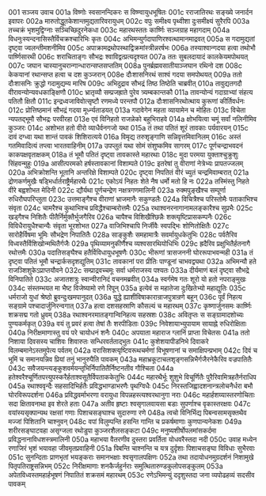 001  सञ्जय उवाच
001a विष्णोः स्वसानन्दिकरः स विष्ण्वायुधभूषितः
001c रराजातिरथः सङ्ख्ये जनार्दन इवापरः
002a मारुतोद्धूतकेशान्तमुद्यतारिवरायुधम्
002c वपुः समीक्ष्य पृथ्वीशा दुःसमीक्ष्यं सुरैरपि
003a तच्चक्रं भृशमुद्विग्नाः सञ्चिच्छिदुरनेकधा
003c महारथस्ततः कार्ष्णिः सञ्जग्राह महागदाम्
004a विधनुःस्यन्दनासिस्तैर्विचक्रश्चारिभिः कृतः
004c अभिमन्युर्गदापाणिरश्वत्थामानमाद्रवत्
005a स गदामुद्यतां दृष्ट्वा ज्वलन्तीमशनीमिव
005c अपाक्रामद्रथोपस्थाद्विक्रमांस्त्रीन्नरर्षभः
006a तस्याश्वान्गदया हत्वा तथोभौ पार्ष्णिसारथी
006c शराचिताङ्गः सौभद्रः श्वाविद्वत्प्रत्यदृश्यत
007a ततः सुबलदायादं कालकेयमपोथयत्
007c जघान चास्यानुचरान्गान्धारान्सप्तसप्ततिम्
008a पुनर्ब्रह्मवसातीयाञ्जघान रथिनो दश
008c केकयानां रथान्सप्त हत्वा च दश कुञ्जरान्
008e दौःशासनिरथं साश्वं गदया समपोथयत्
009a ततो दौःशासनिः क्रुद्धो गदामुद्यम्य मारिष
009c अभिदुद्राव सौभद्रं तिष्ठ तिष्ठेति चाब्रवीत्
010a तावुद्यतगदौ वीरावन्योन्यवधकाङ्क्षिणौ
010c भ्रातृव्यौ सम्प्रजह्राते पुरेव त्र्यम्बकान्तकौ
011a तावन्योन्यं गदाग्राभ्यां संहत्य पतितौ क्षितौ
011c इन्द्रध्वजाविवोत्सृष्टौ रणमध्ये परन्तपौ
012a दौःशासनिरथोत्थाय कुरूणां कीर्तिवर्धनः
012c प्रोत्तिष्ठमानं सौभद्रं गदया मूर्ध्न्यताडयत्
013a गदावेगेन महता व्यायामेन च मोहितः
013c विचेता न्यपतद्भूमौ सौभद्रः परवीरहा
013e एवं विनिहतो राजन्नेको बहुभिराहवे
014a क्षोभयित्वा चमूं सर्वां नलिनीमिव कुञ्जरः
014c अशोभत हतो वीरो व्याधैर्वनगजो यथा
015a तं तथा पतितं शूरं तावकाः पर्यवारयन्
015c दावं दग्ध्वा यथा शान्तं पावकं शिशिरात्यये
016a विमृद्य तरुशृङ्गाणि सन्निवृत्तमिवानिलम्
016c अस्तं गतमिवादित्यं तप्त्वा भारतवाहिनीम्
017a उपप्लुतं यथा सोमं संशुष्कमिव सागरम्
017c पूर्णचन्द्राभवदनं काकपक्षवृताक्षकम्
018a तं भूमौ पतितं दृष्ट्वा तावकास्ते महारथाः
018c मुदा परमया युक्ताश्चुक्रुशुः सिंहवन्मुहुः
019a आसीत्परमको हर्षस्तावकानां विशाम्पते
019c इतरेषां तु वीराणां नेत्रेभ्यः प्रापतज्जलम्
020a अभिक्रोशन्ति भूतानि अन्तरिक्षे विशाम्पते
020c दृष्ट्वा निपतितं वीरं च्युतं चन्द्रमिवाम्बरात्
021a द्रोणकर्णमुखैः षड्भिर्धार्तराष्ट्रैर्महारथैः
021c एकोऽयं निहतः शेते नैष धर्मो मतो हि नः
022a तस्मिंस्तु निहते वीरे बह्वशोभत मेदिनी
022c द्यौर्यथा पूर्णचन्द्रेण नक्षत्रगणमालिनी
023a रुक्मपुङ्खैश्च सम्पूर्णा रुधिरौघपरिप्लुता
023c उत्तमाङ्गैश्च वीराणां भ्राजमानैः सकुण्डलैः
024a विचित्रैश्च परिस्तोमैः पताकाभिश्च संवृता
024c चामरैश्च कुथाभिश्च प्रविद्धैश्चाम्बरोत्तमैः
025a रथाश्वनरनागानामलङ्कारैश्च सुप्रभैः
025c खड्गैश्च निशितैः पीतैर्निर्मुक्तैर्भुजगैरिव
026a चापैश्च विशिखैश्छिन्नैः शक्त्यृष्टिप्रासकम्पनैः
026c विविधैरायुधैश्चान्यैः संवृता भूरशोभत
027a वाजिभिश्चापि निर्जीवैः स्वपद्भिः शोणितोक्षितैः
027c सारोहैर्विषमा भूमिः सौभद्रेण निपातितैः
028a साङ्कुशैः समहामात्रैः सवर्मायुधकेतुभिः
028c पर्वतैरिव विध्वस्तैर्विशिखोन्मथितैर्गजैः
029a पृथिव्यामनुकीर्णैश्च व्यश्वसारथियोधिभिः
029c ह्रदैरिव प्रक्षुभितैर्हतनागै रथोत्तमैः
030a पदातिसङ्घैश्च हतैर्विविधायुधभूषणैः
030c भीरूणां त्रासजननी घोररूपाभवन्मही
031a तं दृष्ट्वा पतितं भूमौ चन्द्रार्कसदृशद्युतिम्
031c तावकानां परा प्रीतिः पाण्डूनां चाभवद्व्यथा
032a अभिमन्यौ हते राजञ्शिशुकेऽप्राप्तयौवने
032c सम्प्राद्रवच्चमूः सर्वा धर्मराजस्य पश्यतः
033a दीर्यमाणं बलं दृष्ट्वा सौभद्रे विनिपातिते
033c अजातशत्रुः स्वान्वीरानिदं वचनमब्रवीत्
034a स्वर्गमेष गतः शूरो यो हतो नपराङ्मुखः
034c संस्तम्भयत मा भैष्ट विजेष्यामो रणे रिपून्
035a इत्येवं स महातेजा दुःखितेभ्यो महाद्युतिः
035c धर्मराजो युधां श्रेष्ठो ब्रुवन्दुःखमपानुदत्
036a युद्धे ह्याशीविषाकारान्राजपुत्रान्रणे बहून्
036c पूर्वं निहत्य सङ्ग्रामे पश्चादार्जुनिरन्वगात्
037a हत्वा दशसहस्राणि कौसल्यं च महारथम्
037c कृष्णार्जुनसमः कार्ष्णिः शक्रसद्म गतो ध्रुवम्
038a रथाश्वनरमातङ्गान्विनिहत्य सहस्रशः
038c अवितृप्तः स सङ्ग्रामादशोच्यः पुण्यकर्मकृत्
039a वयं तु प्रवरं हत्वा तेषां तैः शरपीडिताः
039c निवेशायाभ्युपायाम सायाह्ने रुधिरोक्षिताः
040a निरीक्षमाणास्तु वयं परे चायोधनं शनैः
040c अपयाता महाराज ग्लानिं प्राप्ता विचेतसः
041a ततो निशाया दिवसस्य चाशिवः शिवारुतः सन्धिरवर्तताद्भुतः
041c कुशेशयापीडनिभे दिवाकरे विलम्बमानेऽस्तमुपेत्य पर्वतम्
042a वरासिशक्त्यृष्टिवरूथचर्मणां विभूषणानां च समाक्षिपन्प्रभाम्
042c दिवं च भूमिं च समानयन्निव प्रियां तनुं भानुरुपैति पावकम्
043a महाभ्रकूटाचलशृङ्गसन्निभैर्गजैरनेकैरिव वज्रपातितैः
043c सवैजयन्त्यङ्कुशवर्मयन्तृभिर्निपातितैर्निष्टनतीव गौश्चिता
044a हतेश्वरैश्चूर्णितपत्त्युपस्करैर्हताश्वसूतैर्विपताककेतुभिः
044c महारथैर्भूः शुशुभे विचूर्णितैः पुरैरिवामित्रहतैर्नराधिप
045a रथाश्ववृन्दैः सहसादिभिर्हतैः प्रविद्धभाण्डाभरणैः पृथग्विधैः
045c निरस्तजिह्वादशनान्त्रलोचनैर्धरा बभौ घोरविरूपदर्शना
046a प्रविद्धवर्माभरणा वरायुधा विपन्नहस्त्यश्वरथानुगा नराः
046c महार्हशय्यास्तरणोचिताः सदा क्षितावनाथा इव शेरते हताः
047a अतीव हृष्टाः श्वसृगालवायसा बडाः सुपर्णाश्च वृकास्तरक्षवः
047c वयांस्यसृक्पान्यथ रक्षसां गणाः पिशाचसङ्घाश्च सुदारुणा रणे
048a त्वचो विनिर्भिद्य पिबन्वसामसृक्तथैव मज्जां पिशितानि चाश्नुवन्
048c वपां विलुम्पन्ति हसन्ति गान्ति च प्रकर्षमाणाः कुणपान्यनेकशः
049a शरीरसङ्घाटवहा असृग्जला रथोडुपा कुञ्जरशैलसङ्कटा
049c मनुष्यशीर्षोपलमांसकर्दमा प्रविद्धनानाविधशस्त्रमालिनी
050a महाभया वैतरणीव दुस्तरा प्रवर्तिता योधवरैस्तदा नदी
050c उवाह मध्येन रणाजिरं भृशं भयावहा जीवमृतप्रवाहिनी
051a पिबन्ति चाश्नन्ति च यत्र दुर्दृशाः पिशाचसङ्घा विविधाः सुभैरवाः
051c सुनन्दिताः प्राणभृतां भयङ्कराः समानभक्षाः श्वसृगालपक्षिणः
052a तथा तदायोधनमुग्रदर्शनं निशामुखे पितृपतिराष्ट्रसन्निभम्
052c निरीक्षमाणाः शनकैर्जहुर्नराः समुत्थितारुण्डकुलोपसङ्कुलम्
053a अपेतविध्वस्तमहार्हभूषणं निपातितं शक्रसमं महारथम्
053c रणेऽभिमन्युं ददृशुस्तदा जना व्यपोढहव्यं सदसीव पावकम्

